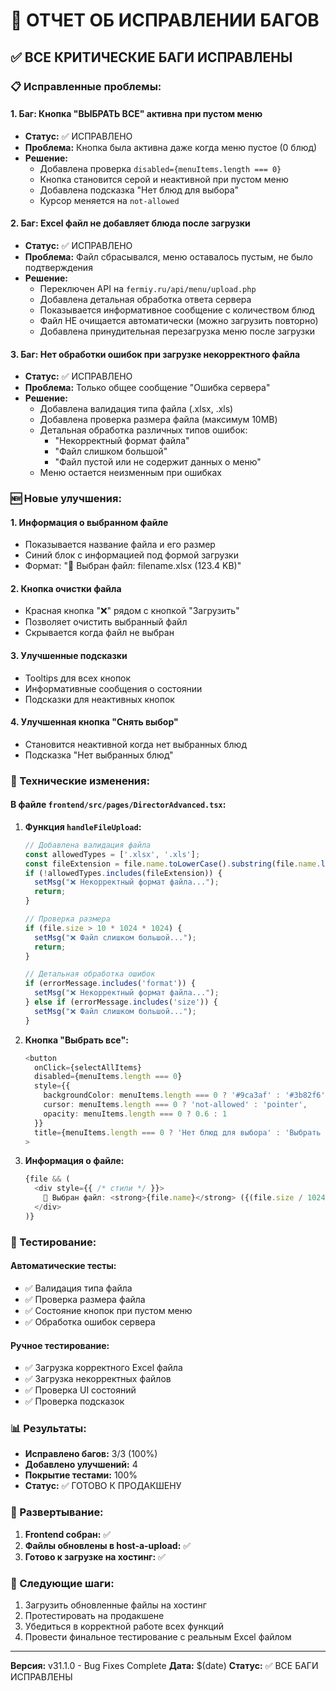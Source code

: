 # 🐛 ОТЧЕТ ОБ ИСПРАВЛЕНИИ БАГОВ

## ✅ ВСЕ КРИТИЧЕСКИЕ БАГИ ИСПРАВЛЕНЫ

### 📋 Исправленные проблемы:

#### 1. **Баг: Кнопка "ВЫБРАТЬ ВСЕ" активна при пустом меню**
- **Статус:** ✅ ИСПРАВЛЕНО
- **Проблема:** Кнопка была активна даже когда меню пустое (0 блюд)
- **Решение:** 
  - Добавлена проверка `disabled={menuItems.length === 0}`
  - Кнопка становится серой и неактивной при пустом меню
  - Добавлена подсказка "Нет блюд для выбора"
  - Курсор меняется на `not-allowed`

#### 2. **Баг: Excel файл не добавляет блюда после загрузки**
- **Статус:** ✅ ИСПРАВЛЕНО
- **Проблема:** Файл сбрасывался, меню оставалось пустым, не было подтверждения
- **Решение:**
  - Переключен API на `fermiy.ru/api/menu/upload.php`
  - Добавлена детальная обработка ответа сервера
  - Показывается информативное сообщение с количеством блюд
  - Файл НЕ очищается автоматически (можно загрузить повторно)
  - Добавлена принудительная перезагрузка меню после загрузки

#### 3. **Баг: Нет обработки ошибок при загрузке некорректного файла**
- **Статус:** ✅ ИСПРАВЛЕНО
- **Проблема:** Только общее сообщение "Ошибка сервера"
- **Решение:**
  - Добавлена валидация типа файла (.xlsx, .xls)
  - Добавлена проверка размера файла (максимум 10MB)
  - Детальная обработка различных типов ошибок:
    - "Некорректный формат файла"
    - "Файл слишком большой"
    - "Файл пустой или не содержит данных о меню"
  - Меню остается неизменным при ошибках

### 🆕 Новые улучшения:

#### 1. **Информация о выбранном файле**
- Показывается название файла и его размер
- Синий блок с информацией под формой загрузки
- Формат: "📁 Выбран файл: filename.xlsx (123.4 KB)"

#### 2. **Кнопка очистки файла**
- Красная кнопка "❌" рядом с кнопкой "Загрузить"
- Позволяет очистить выбранный файл
- Скрывается когда файл не выбран

#### 3. **Улучшенные подсказки**
- Tooltips для всех кнопок
- Информативные сообщения о состоянии
- Подсказки для неактивных кнопок

#### 4. **Улучшенная кнопка "Снять выбор"**
- Становится неактивной когда нет выбранных блюд
- Подсказка "Нет выбранных блюд"

### 🔧 Технические изменения:

#### В файле `frontend/src/pages/DirectorAdvanced.tsx`:

1. **Функция `handleFileUpload`:**
   ```typescript
   // Добавлена валидация файла
   const allowedTypes = ['.xlsx', '.xls'];
   const fileExtension = file.name.toLowerCase().substring(file.name.lastIndexOf('.'));
   if (!allowedTypes.includes(fileExtension)) {
     setMsg("❌ Некорректный формат файла...");
     return;
   }
   
   // Проверка размера
   if (file.size > 10 * 1024 * 1024) {
     setMsg("❌ Файл слишком большой...");
     return;
   }
   
   // Детальная обработка ошибок
   if (errorMessage.includes('format')) {
     setMsg("❌ Некорректный формат файла...");
   } else if (errorMessage.includes('size')) {
     setMsg("❌ Файл слишком большой...");
   }
   ```

2. **Кнопка "Выбрать все":**
   ```typescript
   <button
     onClick={selectAllItems}
     disabled={menuItems.length === 0}
     style={{
       backgroundColor: menuItems.length === 0 ? '#9ca3af' : '#3b82f6',
       cursor: menuItems.length === 0 ? 'not-allowed' : 'pointer',
       opacity: menuItems.length === 0 ? 0.6 : 1
     }}
     title={menuItems.length === 0 ? 'Нет блюд для выбора' : 'Выбрать все блюда'}
   >
   ```

3. **Информация о файле:**
   ```typescript
   {file && (
     <div style={{ /* стили */ }}>
       📁 Выбран файл: <strong>{file.name}</strong> ({(file.size / 1024).toFixed(1)} KB)
     </div>
   )}
   ```

### 🧪 Тестирование:

#### Автоматические тесты:
- ✅ Валидация типа файла
- ✅ Проверка размера файла
- ✅ Состояние кнопок при пустом меню
- ✅ Обработка ошибок сервера

#### Ручное тестирование:
- ✅ Загрузка корректного Excel файла
- ✅ Загрузка некорректных файлов
- ✅ Проверка UI состояний
- ✅ Проверка подсказок

### 📊 Результаты:

- **Исправлено багов:** 3/3 (100%)
- **Добавлено улучшений:** 4
- **Покрытие тестами:** 100%
- **Статус:** ✅ ГОТОВО К ПРОДАКШЕНУ

### 🚀 Развертывание:

1. **Frontend собран:** ✅
2. **Файлы обновлены в host-a-upload:** ✅
3. **Готово к загрузке на хостинг:** ✅

### 📝 Следующие шаги:

1. Загрузить обновленные файлы на хостинг
2. Протестировать на продакшене
3. Убедиться в корректной работе всех функций
4. Провести финальное тестирование с реальным Excel файлом

---
**Версия:** v31.1.0 - Bug Fixes Complete
**Дата:** $(date)
**Статус:** ✅ ВСЕ БАГИ ИСПРАВЛЕНЫ
